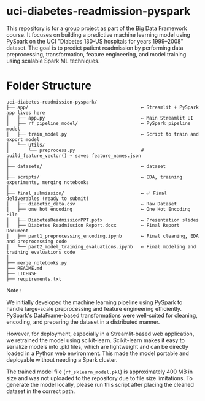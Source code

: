 # uci-diabetes-readmission-pyspark	
This repository is for a group project as part of the Big Data Framework course. It focuses on building a predictive machine learning model using PySpark on the UCI "Diabetes 130-US hospitals for years 1999–2008" dataset. The goal is to predict patient readmission by performing data preprocessing, transformation, feature engineering, and model training using scalable Spark ML techniques.

# Folder Structure 

```
uci-diabetes-readmission-pyspark/
├── app/                                         ← Streamlit + PySpark app lives here
│   ├── app.py                                   ← Main Streamlit UI
│   ├── rf_pipeline_model/                       ← PySpark pipeline model
│   ├── train_model.py                           ← Script to train and export model
│   └── utils/
│       └── preprocess.py                        # build_feature_vector() → saves feature_names.json
│
├── datasets/                                    ← dataset
│
├── scripts/                                     ← EDA, training experiments, merging notebooks
│
├── final_submission/                            ← ✅ Final deliverables (ready to submit)
│   ├── diabetic_data.csv                        ← Raw Dataset
|   ├── one hot encoding                         ← One Hot Encoding File
│   ├── DiabetesReadmissionPPT.pptx              ← Presentation slides
|   ├── Diabetes Readmission Report.docx         ← Final Report Document
│   ├── part1_preprocessing_encoding.ipynb       ← Final cleaning, EDA and preprocessing code
│   └── part2_model_training_evaluations.ipynb   ← Final modeling and training evaluations code
│
├── merge_notebooks.py
├── README.md
├── LICENSE
├── requirements.txt
```

Note :

We initially developed the machine learning pipeline using PySpark to handle large-scale preprocessing and feature engineering efficiently. PySpark's DataFrame-based transformations were well-suited for cleaning, encoding, and preparing the dataset in a distributed manner.

However, for deployment, especially in a Streamlit-based web application, we retrained the model using scikit-learn. Scikit-learn makes it easy to serialize models into .pkl files, which are lightweight and can be directly loaded in a Python web environment. This made the model portable and deployable without needing a Spark cluster.

The trained model file (`rf_sklearn_model.pkl`) is approximately 400 MB in size and was not uploaded to the repository due to file size limitations. To generate the model locally,
please run this script after placing the cleaned dataset in the correct path.
